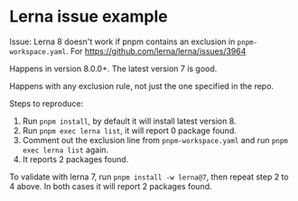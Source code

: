 # Lerna issue example

Issue: Lerna 8 doesn't work if pnpm contains an exclusion in `pnpm-workspace.yaml`. For https://github.com/lerna/lerna/issues/3964

Happens in version 8.0.0+. The latest version 7 is good.

Happens with any exclusion rule, not just the one specified in the repo.

Steps to reproduce:

1. Run `pnpm install`, by default it will install latest version 8.
2. Run `pnpm exec lerna list`, it will report 0 package found.
3. Comment out the exclusion line from `pnpm-workspace.yaml` and run `pnpm exec lerna list` again.
4. It reports 2 packages found.

To validate with lerna 7, run `pnpm install -w lerna@7`, then repeat step 2 to 4 above. In both cases it will report 2 packages found.
